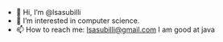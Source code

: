 - 👋 Hi, I’m @lsasubilli
- 👀 I’m interested in computer science.
- 📫 How to reach me: lsasubilli@gmail.com
I am good at java
